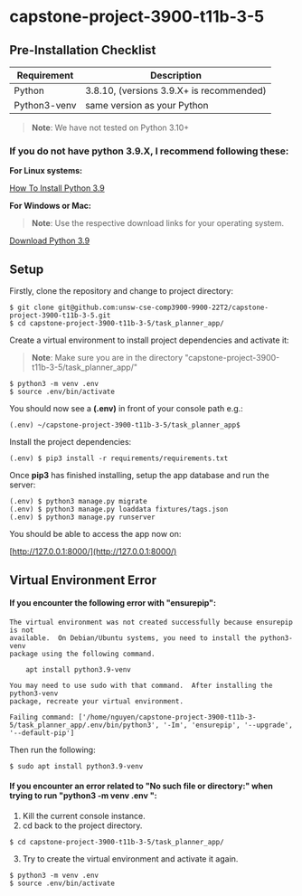 # capstone-project-3900-t11b-3-5
## Pre-Installation Checklist
|         Requirement       |Description                                                          |
|---------------------------|---------------------------------------------------------------------|
|Python                     |3.8.10, (versions 3.9.X+ is recommended)                             |
|Python3-venv               |same version as your Python                                          |
> **Note**:  We have not tested on Python 3.10+
### If you do not have python 3.9.X, I recommend following these:
**For Linux systems:**

[How To Install Python 3.9](https://tecadmin.net/how-to-install-python-3-9-on-ubuntu-18-04/)

**For Windows or Mac:**

> **Note**: Use the respective download links for your operating system.

[Download Python 3.9](https://www.python.org/downloads/release/python-390/)
## Setup

Firstly, clone the repository and change to project directory:
```console
$ git clone git@github.com:unsw-cse-comp3900-9900-22T2/capstone-project-3900-t11b-3-5.git
$ cd capstone-project-3900-t11b-3-5/task_planner_app/
```
Create a virtual environment to install project dependencies and activate it:
> **Note**: Make sure you are in the directory "capstone-project-3900-t11b-3-5/task_planner_app/"

```console
$ python3 -m venv .env 
$ source .env/bin/activate
```
You should now see a **(.env)** in front of your console path e.g.:
```console
(.env) ~/capstone-project-3900-t11b-3-5/task_planner_app$
```
Install the project dependencies:
```console
(.env) $ pip3 install -r requirements/requirements.txt
```
Once **pip3** has finished installing, setup the app database and run the server:
```console
(.env) $ python3 manage.py migrate
(.env) $ python3 manage.py loaddata fixtures/tags.json 
(.env) $ python3 manage.py runserver 
```
You should be able to access the app now on:

[http://127.0.0.1:8000/](http://127.0.0.1:8000/)

## Virtual Environment Error
#### If you encounter the following error with "ensurepip":
```
The virtual environment was not created successfully because ensurepip is not
available.  On Debian/Ubuntu systems, you need to install the python3-venv
package using the following command.

    apt install python3.9-venv

You may need to use sudo with that command.  After installing the python3-venv
package, recreate your virtual environment.

Failing command: ['/home/nguyen/capstone-project-3900-t11b-3-5/task_planner_app/.env/bin/python3', '-Im', 'ensurepip', '--upgrade', '--default-pip']
```
Then run the following:
```console
$ sudo apt install python3.9-venv
```
#### If you encounter an error related to "No such file or directory:" when trying to run "python3 -m venv .env ":

 1. Kill the current console instance.
 2. cd back to the project directory.
```console
$ cd capstone-project-3900-t11b-3-5/task_planner_app/
```
3. Try to create the virtual environment and activate it again.	
```console
$ python3 -m venv .env
$ source .env/bin/activate

